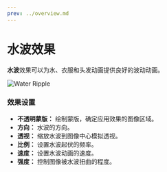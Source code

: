 ```yaml
---
prev: ../overview.md
---
```


# 水波效果

**水波**效果可以为水、衣服和头发动画提供良好的波动动画。

![Water Ripple](/wallpaper-engine-docs/img/effects/Water_Waves_Complete.gif)

### 效果设置

* **不透明蒙版：** 绘制蒙版，确定应用效果的图像区域。
* **方向：** 水波的方向。
* **透视：** 缩放水波到图像中心模拟透视。
* **比例：** 设置水波起伏的频率。
* **速度：** 设置水波动画的速度。
* **强度：** 控制图像被水波扭曲的程度。